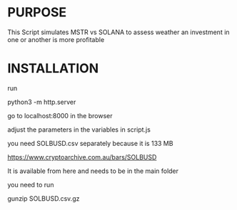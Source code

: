 # PURPOSE

This Script simulates MSTR vs SOLANA
to assess weather an investment in one or another is more profitable

# INSTALLATION

run 

python3 -m http.server

go to localhost:8000 in the browser


adjust the parameters in the variables in script.js

you need SOLBUSD.csv separately because it is 133 MB

https://www.cryptoarchive.com.au/bars/SOLBUSD

It is available from here and needs to be in the main folder

you need to run 

gunzip SOLBUSD.csv.gz
